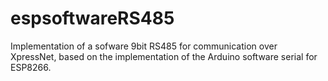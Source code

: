 # espsoftwareRS485
Implementation of a sofware 9bit RS485 for communication over XpressNet, based on the implementation of the Arduino software serial for ESP8266.
